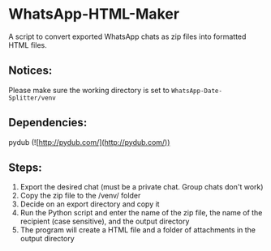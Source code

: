 # WhatsApp-HTML-Maker

 A script to convert exported WhatsApp chats as zip files into formatted HTML files.

## Notices:
Please make sure the working directory is set to `WhatsApp-Date-Splitter/venv`

## Dependencies:
 pydub (![http://pydub.com/](http://pydub.com/))

## Steps:
 1. Export the desired chat (must be a private chat. Group chats don't work)
 2. Copy the zip file to the /venv/ folder
 3. Decide on an export directory and copy it
 4. Run the Python script and enter the name of the zip file, the name of the recipient (case sensitive), and the output directory
 5. The program will create a HTML file and a folder of attachments in the output directory
